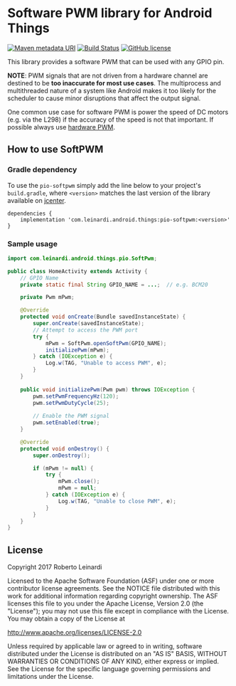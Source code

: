# Software PWM library for Android Things

[![Maven metadata URI](https://img.shields.io/maven-metadata/v/http/jcenter.bintray.com/com/leinardi/android/things/pio-softpwm/maven-metadata.xml.svg?style=plastic)](https://jcenter.bintray.com/com/leinardi/android/things/pio-softpwm/maven-metadata.xml)
[![Build Status](https://img.shields.io/travis/leinardi/androidthings-pio/master.svg?style=plastic)](https://travis-ci.org/leinardi/androidthings-pio)
[![GitHub license](https://img.shields.io/github/license/leinardi/androidthings-pio.svg?style=plastic)](https://github.com/leinardi/androidthings-pio/blob/master/LICENSE)

This library provides a software PWM that can be used with any GPIO pin.

**NOTE**: PWM signals that are not driven from a hardware channel 
are destined to be **too inaccurate for most use cases**.
The multiprocess and multithreaded nature of a system like
Android makes it too likely for the scheduler to cause minor
disruptions that affect the output signal.

One common use case for software PWM is power the speed of DC
motors (e.g. via the L298) if the accuracy of the speed is not
that important. If possible always use [hardware PWM](https://developer.android.com/things/sdk/pio/pwm.html).

## How to use SoftPWM

### Gradle dependency

To use the `pio-softpwm` simply add the line below to your project's `build.gradle`,
where `<version>` matches the last version of the library available on [jcenter][jcenter].

```
dependencies {
    implementation 'com.leinardi.android.things:pio-softpwm:<version>'
}
```

### Sample usage

```java
import com.leinardi.android.things.pio.SoftPwm;

public class HomeActivity extends Activity {
    // GPIO Name
    private static final String GPIO_NAME = ...;  // e.g. BCM20

    private Pwm mPwm;

    @Override
    protected void onCreate(Bundle savedInstanceState) {
        super.onCreate(savedInstanceState);
        // Attempt to access the PWM port
        try {
            mPwm = SoftPwm.openSoftPwm(GPIO_NAME);
            initializePwm(mPwm);
        } catch (IOException e) {
            Log.w(TAG, "Unable to access PWM", e);
        }
    }
    
    public void initializePwm(Pwm pwm) throws IOException {
        pwm.setPwmFrequencyHz(120);
        pwm.setPwmDutyCycle(25);
    
        // Enable the PWM signal
        pwm.setEnabled(true);
    }

    @Override
    protected void onDestroy() {
        super.onDestroy();

        if (mPwm != null) {
            try {
                mPwm.close();
                mPwm = null;
            } catch (IOException e) {
                Log.w(TAG, "Unable to close PWM", e);
            }
        }
    }
}

```

## License

Copyright 2017 Roberto Leinardi

Licensed to the Apache Software Foundation (ASF) under one or more contributor
license agreements.  See the NOTICE file distributed with this work for
additional information regarding copyright ownership.  The ASF licenses this
file to you under the Apache License, Version 2.0 (the "License"); you may not
use this file except in compliance with the License.  You may obtain a copy of
the License at

  http://www.apache.org/licenses/LICENSE-2.0

Unless required by applicable law or agreed to in writing, software
distributed under the License is distributed on an "AS IS" BASIS, WITHOUT
WARRANTIES OR CONDITIONS OF ANY KIND, either express or implied.  See the
License for the specific language governing permissions and limitations under
the License.

[jcenter]: https://bintray.com/leinardi/androidthings/pio-softpwm/_latestVersion
